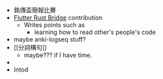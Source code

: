 - 銘傳盃簡報比賽
- [Flutter Rust Bridge](https://github.com/fzyzcjy/flutter_rust_bridge/pull/1325) contribution
	- Writes points such as
		- learning how to read other's people's code
- maybe anki-logseq stuff?
- [[分詞構句]]
	- maybe??? if I have time.
-
- Intod
